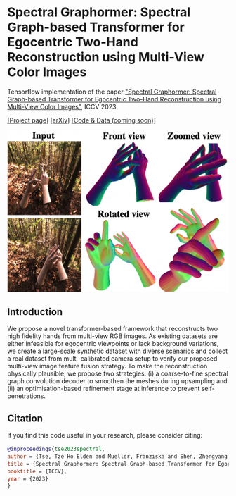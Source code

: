 # Spectral Graphormer: Spectral Graph-based Transformer for Egocentric Two-Hand Reconstruction using Multi-View Color Images

Tensorflow implementation of the paper ["Spectral Graphormer: Spectral Graph-based Transformer for Egocentric Two-Hand Reconstruction using Multi-View Color Images"](https://arxiv.org/pdf/2308.11015.pdf), ICCV 2023.

[[Project page]](https://eldentse.github.io/Spectral-Graphormer/) [[arXiv]](https://arxiv.org/pdf/2308.11015.pdf) [[Code & Data (coming soon)]](https://github.com/google-research/google-research/tree/master/spectral_graphormer)

<p align="center">  
<img src="assets/teaser.png"> 
</p> 

## Introduction
We propose a novel transformer-based framework that
reconstructs two high fidelity hands from multi-view RGB
images. As existing datasets are either infeasible for egocentric viewpoints or lack background variations, we create a large-scale synthetic dataset with diverse scenarios and collect a real dataset from multi-calibrated camera setup to verify our proposed multi-view image feature fusion strategy. To make the reconstruction physically plausible, we propose two
strategies: (i) a coarse-to-fine spectral graph convolution
decoder to smoothen the meshes during upsampling and (ii)
an optimisation-based refinement stage at inference to prevent self-penetrations.

## Citation

If you find this code useful in your research, please consider citing:

```bibtex
@inproceedings{tse2023spectral,
author = {Tse, Tze Ho Elden and Mueller, Franziska and Shen, Zhengyang and Tang, Danhang and Beeler, Thabo and Dou, Mingsong and Zhang, Yinda and Petrovic, Sasa and Chang, Hyung Jin and Taylor, Jonathan and Doosti, Bardia},
title = {Spectral Graphormer: Spectral Graph-based Transformer for Egocentric Two-Hand Reconstruction using Multi-View Color Images},
booktitle = {ICCV},
year = {2023}
}
```